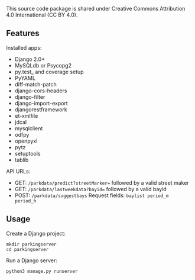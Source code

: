 This source code package is shared under Creative Commons Attribution 4.0 International (CC BY 4.0).

Features
---------

Installed apps:

* Django 2.0+
* MySQLdb or Psycopg2
* py.test_ and coverage setup
* PyYAML
* diff-match-patch
* django-cors-headers
* django-filter
* django-import-export
* djangorestframework
* et-xmlfile
* jdcal
* mysqlclient
* odfpy
* openpyxl
* pytz
* setuptools
* tablib

API URLs:

* GET:
``/parkdata/predict?streetMarker=`` followed by a valid street maker
* GET:
``/parkdata/lastweekdata?bayid=`` followed by a valid bayid
* POST:
 ``/parkdata/suggestbays``
Request fields:
 ``baylist period_m period_h``
 
Usage
-----

Create a Django project:



    mkdir parkingserver
    cd parkingserver
    
Run a Django server:


    python3 manage.py runserver
